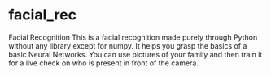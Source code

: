 # facial_rec
Facial Recognition
This is a facial recognition made purely through Python without any library except for numpy.
It helps you grasp the basics of a basic Neural Networks.
You can use pictures of your family and then train it for a live check on who is present in front of the camera.
